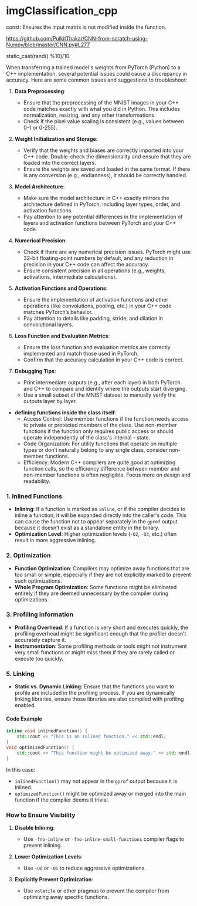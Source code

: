 # imgClassification_cpp

const: Ensures the input matrix is not modified inside the function.

https://github.com/PulkitThakar/CNN-from-scratch-using-Numpy/blob/master/CNN.py#L277

static_cast<float>(rand() %10)/10

When transferring a trained model's weights from PyTorch (Python) to a C++ implementation, several potential issues could cause a discrepancy in accuracy. Here are some common issues and suggestions to troubleshoot:

1. **Data Preprocessing**:
    - Ensure that the preprocessing of the MNIST images in your C++ code matches exactly with what you did in Python. This includes normalization, resizing, and any other transformations.
    - Check if the pixel value scaling is consistent (e.g., values between 0-1 or 0-255).

2. **Weight Initialization and Storage**:
    - Verify that the weights and biases are correctly imported into your C++ code. Double-check the dimensionality and ensure that they are loaded into the correct layers.
    - Ensure the weights are saved and loaded in the same format. If there is any conversion (e.g., endianness), it should be correctly handled.

3. **Model Architecture**:
    - Make sure the model architecture in C++ exactly mirrors the architecture defined in PyTorch, including layer types, order, and activation functions.
    - Pay attention to any potential differences in the implementation of layers and activation functions between PyTorch and your C++ code.

4. **Numerical Precision**:
    - Check if there are any numerical precision issues. PyTorch might use 32-bit floating-point numbers by default, and any reduction in precision in your C++ code can affect the accuracy.
    - Ensure consistent precision in all operations (e.g., weights, activations, intermediate calculations).

5. **Activation Functions and Operations**:
    - Ensure the implementation of activation functions and other operations (like convolutions, pooling, etc.) in your C++ code matches PyTorch’s behavior.
    - Pay attention to details like padding, stride, and dilation in convolutional layers.

6. **Loss Function and Evaluation Metrics**:
    - Ensure the loss function and evaluation metrics are correctly implemented and match those used in PyTorch.
    - Confirm that the accuracy calculation in your C++ code is correct.

7. **Debugging Tips**:
    - Print intermediate outputs (e.g., after each layer) in both PyTorch and C++ to compare and identify where the outputs start diverging.
    - Use a small subset of the MNIST dataset to manually verify the outputs layer by layer.


- **defining functions inside the class itself**:
    - Access Control:
    Use member functions if the function needs access to private or protected members of the class.
    Use non-member functions if the function only requires public access or should operate independently of the class's internal - state.
    - Code Organization:
    For utility functions that operate on multiple types or don’t naturally belong to any single class, consider non-member functions.
    - Efficiency:
    Modern C++ compilers are quite good at optimizing function calls, so the efficiency difference between member and non-member functions is often negligible. Focus more on design and readability.





### 1. Inlined Functions
- **Inlining**: If a function is marked as `inline`, or if the compiler decides to inline a function, it will be expanded directly into the caller's code. This can cause the function not to appear separately in the `gprof` output because it doesn’t exist as a standalone entity in the binary.
- **Optimization Level**: Higher optimization levels (`-O2`, `-O3`, etc.) often result in more aggressive inlining.

### 2. Optimization
- **Function Optimization**: Compilers may optimize away functions that are too small or simple, especially if they are not explicitly marked to prevent such optimizations.
- **Whole Program Optimization**: Some functions might be eliminated entirely if they are deemed unnecessary by the compiler during optimizations.

### 3. Profiling Information
- **Profiling Overhead**: If a function is very short and executes quickly, the profiling overhead might be significant enough that the profiler doesn’t accurately capture it.
- **Instrumentation**: Some profiling methods or tools might not instrument very small functions or might miss them if they are rarely called or execute too quickly.

### 5. Linking
- **Static vs. Dynamic Linking**: Ensure that the functions you want to profile are included in the profiling process. If you are dynamically linking libraries, ensure those libraries are also compiled with profiling enabled.

#### Code Example

```cpp
inline void inlinedFunction() {
    std::cout << "This is an inlined function." << std::endl;
}
void optimizedFunction() {
    std::cout << "This function might be optimized away." << std::endl;
}
```

In this case:
- `inlinedFunction()` may not appear in the `gprof` output because it is inlined.
- `optimizedFunction()` might be optimized away or merged into the main function if the compiler deems it trivial.

### How to Ensure Visibility

1. **Disable Inlining**:
   - Use `-fno-inline` or `-fno-inline-small-functions` compiler flags to prevent inlining.

2. **Lower Optimization Levels**:
   - Use `-O0` or `-O1` to reduce aggressive optimizations.

4. **Explicitly Prevent Optimization**:
   - Use `volatile` or other pragmas to prevent the compiler from optimizing away specific functions.
